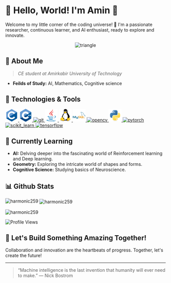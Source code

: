 # 👋 Hello, World! I'm Amin 🌟

Welcome to my little corner of the coding universe! 🚀 I'm a passionate researcher, continuous learner, and AI enthusiast, ready to explore and innovate.

<p align="middle">
  <img src="https://images.squarespace-cdn.com/content/v1/5e9e61184a2e5f4b613d5853/1589203333135-LLNIKB08AXJFYQ29N7SM/AI.gif?format=1500w" alt="triangle" width = "600" height = "300"/>
</p>

## 🎨 About Me
> *CE student at Amirkabir University of Technology*
- **Feilds of Study:** AI, Mathematics, Cognitive science

## 🔧 Technologies & Tools
<p align="left"> <a href="https://www.cprogramming.com/" target="_blank" rel="noreferrer"> <img src="https://raw.githubusercontent.com/devicons/devicon/master/icons/c/c-original.svg" alt="c" width="40" height="40"/> </a> <a href="https://www.w3schools.com/cpp/" target="_blank" rel="noreferrer"> <img src="https://raw.githubusercontent.com/devicons/devicon/master/icons/cplusplus/cplusplus-original.svg" alt="cplusplus" width="40" height="40"/> </a> <a href="https://git-scm.com/" target="_blank" rel="noreferrer"> <img src="https://www.vectorlogo.zone/logos/git-scm/git-scm-icon.svg" alt="git" width="40" height="40"/> </a> <a href="https://www.java.com" target="_blank" rel="noreferrer"> <img src="https://raw.githubusercontent.com/devicons/devicon/master/icons/java/java-original.svg" alt="java" width="40" height="40"/> </a> <a href="https://www.linux.org/" target="_blank" rel="noreferrer"> <img src="https://raw.githubusercontent.com/devicons/devicon/master/icons/linux/linux-original.svg" alt="linux" width="40" height="40"/> </a> <a href="https://www.mysql.com/" target="_blank" rel="noreferrer"> <img src="https://raw.githubusercontent.com/devicons/devicon/master/icons/mysql/mysql-original-wordmark.svg" alt="mysql" width="40" height="40"/> </a> <a href="https://opencv.org/" target="_blank" rel="noreferrer"> <img src="https://www.vectorlogo.zone/logos/opencv/opencv-icon.svg" alt="opencv" width="40" height="40"/> </a> <a href="https://www.python.org" target="_blank" rel="noreferrer"> <img src="https://raw.githubusercontent.com/devicons/devicon/master/icons/python/python-original.svg" alt="python" width="40" height="40"/> </a> <a href="https://pytorch.org/" target="_blank" rel="noreferrer"> <img src="https://www.vectorlogo.zone/logos/pytorch/pytorch-icon.svg" alt="pytorch" width="40" height="40"/> </a> <a href="https://scikit-learn.org/" target="_blank" rel="noreferrer"> <img src="https://upload.wikimedia.org/wikipedia/commons/0/05/Scikit_learn_logo_small.svg" alt="scikit_learn" width="40" height="40"/> </a> <a href="https://www.tensorflow.org" target="_blank" rel="noreferrer"> <img src="https://www.vectorlogo.zone/logos/tensorflow/tensorflow-icon.svg" alt="tensorflow" width="40" height="40"/> </a> </p>

## 🌱 Currently Learning
- **AI:** Delving deeper into the fascinating world of Reinforcement learning and Deep learning.
- **Geometry:** Exploring the intricate world of shapes and forms.
- **Cognitive Science:** Studying basics of Neuroscience.


## 📊 Github Stats
<p><img align="left" src="https://github-readme-stats.vercel.app/api/top-langs?username=harmonic259&show_icons=true&locale=en&layout=compact&theme=dark" alt="harmonic259" /></p>

<p>&nbsp;<img align="center" src="https://github-readme-stats.vercel.app/api?username=harmonic259&show_icons=true&locale=en&theme=dark" alt="harmonic259" /></p>

<p><img align="center" src="https://github-readme-streak-stats.herokuapp.com/?user=harmonic259&theme=dark" alt="harmonic259" /></p>

![Profile Views](https://komarev.com/ghpvc/?username=harmonic259&color=brightgreen&style=flat-square)

## 🚀 Let's Build Something Amazing Together!
Collaboration and innovation are the heartbeats of progress. Together, let's create the future!

---

> “Machine intelligence is the last invention that humanity will ever need to make.” — Nick Bostrom

